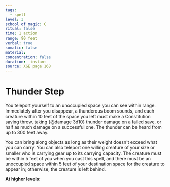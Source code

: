```yaml
---
tags:
  - spell
level: 3
school of magic: C
ritual: false
time: 1 action
range: 90 feet
verbal: true
somatic: false
material: 
concentration: false
duration:  instant
source: XGE page 168
---
```

# Thunder Step
You teleport yourself to an unoccupied space you can see within range. Immediately after you disappear, a thunderous boom sounds, and each creature within 10 feet of the space you left must make a Constitution saving throw, taking {@damage 3d10} thunder damage on a failed save, or half as much damage on a successful one. The thunder can be heard from up to 300 feet away.

You can bring along objects as long as their weight doesn't exceed what you can carry. You can also teleport one willing creature of your size or smaller who is carrying gear up to its carrying capacity. The creature must be within 5 feet of you when you cast this spell, and there must be an unoccupied space within 5 feet of your destination space for the creature to appear in; otherwise, the creature is left behind.

**At higher levels:** 
